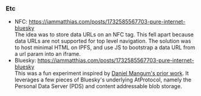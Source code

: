 ### Etc

- NFC: https://iammatthias.com/posts/1732585567703-pure-internet-bluesky<br/>The idea was to store data URLs on an NFC tag. This fell apart because data URLs are not supported for top level navigation. The solution was to host minimal HTML on IPFS, and use JS to bootstrap a data URL from a url param into an iframe.
- Bluesky: https://iammatthias.com/posts/1732585567703-pure-internet-bluesky<br/>This was a fun experiment inspired by [Daniel Mangum's prior work](https://danielmangum.com/posts/this-website-is-hosted-on-bluesky/). It leverages a few pieces of Bluesky's underlying AtProtocol, namely the Personal Data Server (PDS) and content addressable blob storage.
